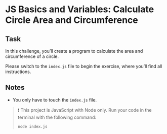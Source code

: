 # JS Basics and Variables: Calculate Circle Area and Circumference

## Task

In this challenge, you’ll create a program to calculate the area and circumference of a circle.

Please switch to the `index.js` file to begin the exercise, where you’ll find all instructions.

## Notes

- You only have to touch the `index.js` file.

> ❗️ This project is JavaScript with Node only. Run your code in the terminal with the following command:
>
> ```bash
> node index.js
> ```
